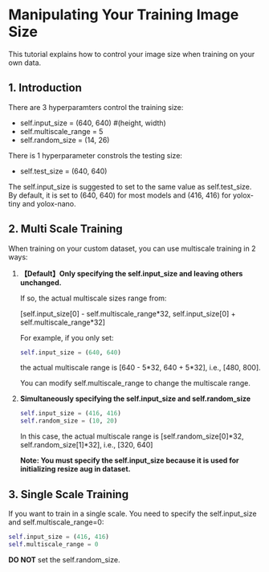 # Manipulating Your Training Image Size

This tutorial explains how to control your image size when training on your own data.

## 1. Introduction

There are 3 hyperparamters control the training size:

- self.input_size = (640, 640)  #(height, width)
- self.multiscale_range = 5
- self.random_size = (14, 26)

There is 1 hyperparameter constrols the testing size:

- self.test_size = (640, 640)

The self.input_size is suggested to set to the same value as self.test_size. By default, it is set to (640, 640) for most models and (416, 416) for yolox-tiny and yolox-nano.

## 2. Multi Scale Training

When training on your custom dataset, you can use multiscale training in 2 ways:

1. **【Default】Only specifying the self.input_size and leaving others unchanged.**

   If so, the actual multiscale sizes range from:

   [self.input_size[0] - self.multiscale_range\*32,  self.input_size[0] + self.multiscale_range\*32]

   For example, if you only set:

   ```python
   self.input_size = (640, 640)
   ```

   the actual multiscale range is [640 - 5*32, 640 + 5\*32], i.e., [480, 800].

   You can modify self.multiscale_range to change the multiscale range.

2. **Simultaneously specifying the self.input_size and self.random_size**

   ```python
   self.input_size = (416, 416)
   self.random_size = (10, 20)
   ```

   In this case, the actual multiscale range is [self.random_size[0]\*32, self.random_size[1]\*32], i.e., [320, 640]

   **Note: You must specify the self.input_size because it is used for initializing resize aug in dataset.**

## 3. Single Scale Training

If you want to train in a single scale. You need to specify the self.input_size and self.multiscale_range=0:

```python
self.input_size = (416, 416)
self.multiscale_range = 0
```

**DO NOT** set the self.random_size.
